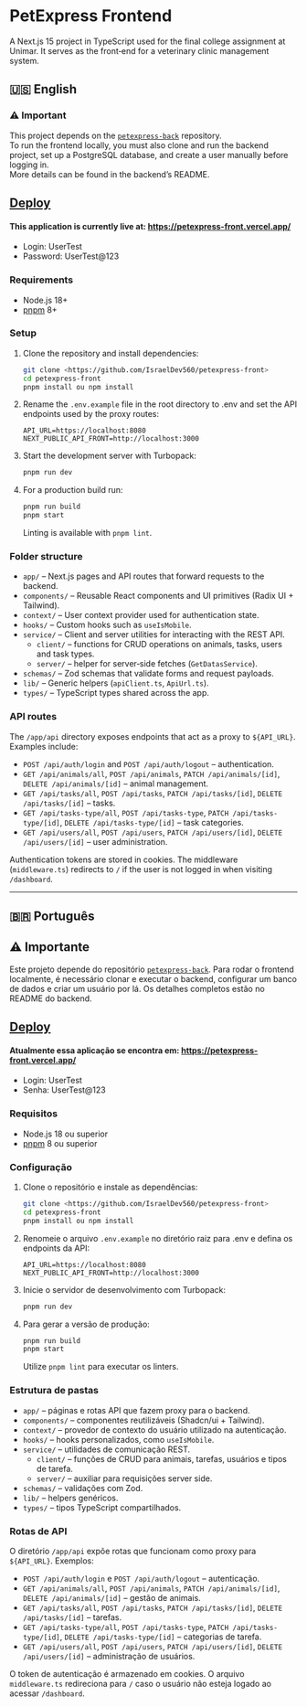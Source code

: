 # PetExpress Frontend

A Next.js 15 project in TypeScript used for the final college assignment at Unimar. It serves as the front‑end for a veterinary clinic management system.

## 🇺🇸 English

### ⚠️ Important

This project depends on the [`petexpress-back`](https://github.com/IsraelDev560/petexpress-back) repository.  
To run the frontend locally, you must also clone and run the backend project, set up a PostgreSQL database, and create a user manually before logging in.  
More details can be found in the backend’s README.

## [Deploy](https://petexpress-front.vercel.app/)
#### This application is currently live at: https://petexpress-front.vercel.app/

- Login: UserTest  
- Password: UserTest@123

### Requirements
- Node.js 18+
- [pnpm](https://pnpm.io/) 8+

### Setup
1. Clone the repository and install dependencies:
   ```bash
   git clone <https://github.com/IsraelDev560/petexpress-front>
   cd petexpress-front
   pnpm install ou npm install
   ```
2. Rename the `.env.example` file in the root directory to .env and set the API endpoints used by the proxy routes:
   ```env
   API_URL=https://localhost:8080
   NEXT_PUBLIC_API_FRONT=http://localhost:3000
   ```
3. Start the development server with Turbopack:
   ```bash
   pnpm run dev
   ```
4. For a production build run:
   ```bash
   pnpm run build
   pnpm start
   ```
   Linting is available with `pnpm lint`.

### Folder structure
- `app/` – Next.js pages and API routes that forward requests to the backend.
- `components/` – Reusable React components and UI primitives (Radix UI + Tailwind).
- `context/` – User context provider used for authentication state.
- `hooks/` – Custom hooks such as `useIsMobile`.
- `service/` – Client and server utilities for interacting with the REST API.
  - `client/` – functions for CRUD operations on animals, tasks, users and task types.
  - `server/` – helper for server‑side fetches (`GetDatasService`).
- `schemas/` – Zod schemas that validate forms and request payloads.
- `lib/` – Generic helpers (`apiClient.ts`, `ApiUrl.ts`).
- `types/` – TypeScript types shared across the app.

### API routes
The `/app/api` directory exposes endpoints that act as a proxy to `${API_URL}`. Examples include:
- `POST /api/auth/login` and `POST /api/auth/logout` – authentication.
- `GET /api/animals/all`, `POST /api/animals`, `PATCH /api/animals/[id]`, `DELETE /api/animals/[id]` – animal management.
- `GET /api/tasks/all`, `POST /api/tasks`, `PATCH /api/tasks/[id]`, `DELETE /api/tasks/[id]` – tasks.
- `GET /api/tasks-type/all`, `POST /api/tasks-type`, `PATCH /api/tasks-type/[id]`, `DELETE /api/tasks-type/[id]` – task categories.
- `GET /api/users/all`, `POST /api/users`, `PATCH /api/users/[id]`, `DELETE /api/users/[id]` – user administration.

Authentication tokens are stored in cookies. The middleware (`middleware.ts`) redirects to `/` if the user is not logged in when visiting `/dashboard`.

---

## 🇧🇷 Português

## ⚠️ Importante
Este projeto depende do repositório [`petexpress-back`](https://github.com/IsraelDev560/petexpress-back).
Para rodar o frontend localmente, é necessário clonar e executar o backend, configurar um banco de dados e criar um usuário por lá.
Os detalhes completos estão no README do backend.

## [Deploy](https://petexpress-front.vercel.app/)
#### Atualmente essa aplicação se encontra em: https://petexpress-front.vercel.app/

- Login: UserTest
- Senha: UserTest@123

### Requisitos
- Node.js 18 ou superior
- [pnpm](https://pnpm.io/) 8 ou superior

### Configuração
1. Clone o repositório e instale as dependências:
   ```bash
   git clone <https://github.com/IsraelDev560/petexpress-front>
   cd petexpress-front
   pnpm install ou npm install
   ```
2. Renomeie o arquivo `.env.example` no diretório raiz para .env e defina os endpoints da API:
   ```env
   API_URL=https://localhost:8080
   NEXT_PUBLIC_API_FRONT=http://localhost:3000
   ```
3. Inicie o servidor de desenvolvimento com Turbopack:
   ```bash
   pnpm run dev
   ```
4. Para gerar a versão de produção:
   ```bash
   pnpm run build
   pnpm start
   ```
   Utilize `pnpm lint` para executar os linters.

### Estrutura de pastas
- `app/` – páginas e rotas API que fazem proxy para o backend.
- `components/` – componentes reutilizáveis (Shadcn/ui + Tailwind).
- `context/` – provedor de contexto do usuário utilizado na autenticação.
- `hooks/` – hooks personalizados, como `useIsMobile`.
- `service/` – utilidades de comunicação REST.
  - `client/` – funções de CRUD para animais, tarefas, usuários e tipos de tarefa.
  - `server/` – auxiliar para requisições server side.
- `schemas/` – validações com Zod.
- `lib/` – helpers genéricos.
- `types/` – tipos TypeScript compartilhados.

### Rotas de API
O diretório `/app/api` expõe rotas que funcionam como proxy para `${API_URL}`. Exemplos:
- `POST /api/auth/login` e `POST /api/auth/logout` – autenticação.
- `GET /api/animals/all`, `POST /api/animals`, `PATCH /api/animals/[id]`, `DELETE /api/animals/[id]` – gestão de animais.
- `GET /api/tasks/all`, `POST /api/tasks`, `PATCH /api/tasks/[id]`, `DELETE /api/tasks/[id]` – tarefas.
- `GET /api/tasks-type/all`, `POST /api/tasks-type`, `PATCH /api/tasks-type/[id]`, `DELETE /api/tasks-type/[id]` – categorias de tarefa.
- `GET /api/users/all`, `POST /api/users`, `PATCH /api/users/[id]`, `DELETE /api/users/[id]` – administração de usuários.

O token de autenticação é armazenado em cookies. O arquivo `middleware.ts` redireciona para `/` caso o usuário não esteja logado ao acessar `/dashboard`.
